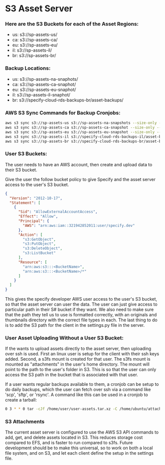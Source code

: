 # S3 Asset Server

### Here are the S3 Buckets for each of the Asset Regions:
- us: s3://sp-assets-us/
- ca: s3://sp-assets-ca/
- eu: s3://sp-assets-eu/
- il: s3://sp-assets-il/
- br: s3://sp-assets-br/

### Backup Locations:
- us: s3://sp-assets-na-snaphots/
- ca: s3://sp-assets-ca-snaphot/
- eu: s3://sp-assets-eu-snaphot/
- il: s3://sp-assets-il-snaphot/
- br: s3://specify-cloud-rds-backups-br/asset-backups/

### AWS S3 Sync Commands for Backup Cronjobs:

```bash
aws s3 sync s3://sp-assets-us s3://sp-assets-na-snapshots --size-only --only-show-errors;
aws s3 sync s3://sp-assets-ca s3://sp-assets-ca-snapshot --size-only --only-show-errors;
aws s3 sync s3://sp-assets-eu s3://sp-assets-eu-snapshot --size-only --only-show-errors;
aws s3 sync s3://sp-assets-il s3://specify-cloud-rds-backups-il/asset-backups --size-only --only-show-errors;
aws s3 sync s3://sp-assets-br s3://specify-cloud-rds-backups-br/asset-backups --size-only --only-show-errors;
```

### User S3 Buckets:

The user needs to have an AWS account, then create and upload data to their S3 bucket.

Give the user the follow bucket policy to give Specify and the asset server access to the user's S3 bucket.

```json
{
  "Version": "2012-10-17",
  "Statement": [
    {
      "Sid": "AllowExternalAccountAccess",
      "Effect": "Allow",
      "Principal": {
        "AWS": "arn:aws:iam::321942852011:user/specify.dev"
      },
      "Action": [
        "s3:GetObject",
        "s3:PutObject",
        "s3:DeleteObject",
        "s3:ListBucket"
      ],
      "Resource": [
        "arn:aws:s3:::<BucketName>",
        "arn:aws:s3:::<BucketName>/*"
      ]
    }
  ]
}
```

This gives the specify developer AWS user access to the user's S3 bucket, so that the asset server can user the data.  The user can just give access to particular path in their S# bucket if they want.  We also need to make sure that the path they tell us to use is formatted correctly, with an originals and thumbnails directory with the correct file types in each.  The last thing to do is to add the S3 path for the client in the settings.py file in the server.

### User Asset Uploading Without a User S3 Bucket:

If the wants to upload assets directly to the asset server, then uploading over ssh is used.  First an linux user is setup for the client with their ssh keys added.  Second, a s3fs mount is created for that user.  The s3fs mount is mounted as "attachments" in the user's home directory.  The mount will point to the path to the user's folder in S3.  This is so that the user can only access the S3 path in the bucket that is associated with that user.

If a user wants regular backups available to them, a cronjob can be setup to do daily backups, which the user can fetch over ssh via a command like 'scp', 'sftp', or 'rsync'.  A command like this can be used in a cronjob to create a tarball:

```bash
0 3 * * 0 tar -cJf /home/user/user-assets.tar.xz -C /home/ubuntu/attachments user && chown user:user /home/user/user-assets.tar.xz
```

### S3 Attachments

The current asset server is configured to use the AWS S3 API commands to add, get, and delete assets located in S3.  This reduces storage cost compared to EFS, and is faster to run compared to s3fs.  Future development should be to make this universal, so to work on both a local file system, and on S3, and let each client define the setup in the settings file.
